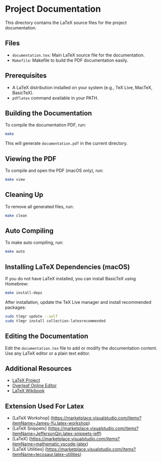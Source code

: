 # Project Documentation

This directory contains the LaTeX source files for the project documentation.

## Files

- `documentation.tex`: Main LaTeX source file for the documentation.
- `Makefile`: Makefile to build the PDF documentation easily.

## Prerequisites

- A LaTeX distribution installed on your system (e.g., TeX Live, MacTeX, BasicTeX).
- `pdflatex` command available in your PATH.

## Building the Documentation

To compile the documentation PDF, run:

```bash
make
```

This will generate `documentation.pdf` in the current directory.

## Viewing the PDF

To compile and open the PDF (macOS only), run:

```bash
make view
```

## Cleaning Up

To remove all generated files, run:

```bash
make clean
```

## Auto Compiling

To make auto compiling, run:

```bash
make auto
```

## Installing LaTeX Dependencies (macOS)

If you do not have LaTeX installed, you can install BasicTeX using Homebrew:

```bash
make install-deps
```

After installation, update the TeX Live manager and install recommended packages:

```bash
sudo tlmgr update --self
sudo tlmgr install collection-latexrecommended
```

## Editing the Documentation

Edit the `documentation.tex` file to add or modify the documentation content. Use any LaTeX editor or a plain text editor.

## Additional Resources

- [LaTeX Project](https://www.latex-project.org/)
- [Overleaf Online Editor](https://www.overleaf.com/)
- [LaTeX Wikibook](https://en.wikibooks.org/wiki/LaTeX)

## Extension Used For Latex

- [LaTeX Workshop] (https://marketplace.visualstudio.com/items?itemName=James-Yu.latex-workshop)
- [LaTeX Snippets] (https://marketplace.visualstudio.com/items?itemName=JeffersonQin.latex-snippets-jeff)
- [LaTeX] (https://marketplace.visualstudio.com/items?itemName=mathematic.vscode-latex)
- [LaTeX Utilities] (https://marketplace.visualstudio.com/items?itemName=tecosaur.latex-utilities)